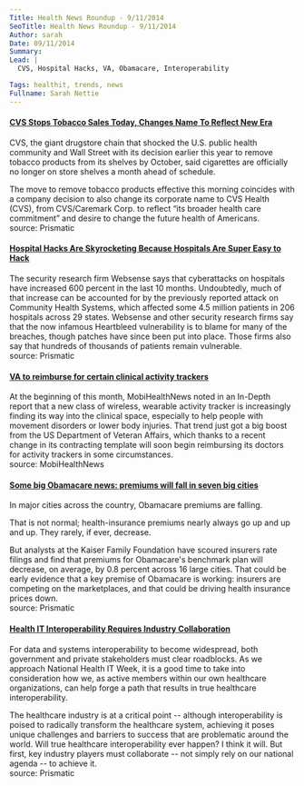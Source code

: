 ```yaml
---
Title: Health News Roundup - 9/11/2014
SeoTitle: Health News Roundup - 9/11/2014
Author: sarah
Date: 09/11/2014
Summary: 
Lead: |
  CVS, Hospital Hacks, VA, Obamacare, Interoperability

Tags: healthit, trends, news
Fullname: Sarah Nettie
---
```

#### [CVS Stops Tobacco Sales Today, Changes Name To Reflect New Era](http://getprismatic.com/story/1409719091444?share=MTIxOTI3.MTQwOTcxOTA5MTQ0NA.QZrzXW76j3Ful1WmpeUx9U0VIVI&utm_content=buffer2151f&utm_medium=social&utm_source=twitter.com&utm_campaign=buffer)
CVS, the giant drugstore chain that shocked the U.S. public health community and Wall Street with its decision earlier this year to remove tobacco products from its shelves by October, said cigarettes are officially no longer on store shelves a month ahead of schedule.

The move to remove tobacco products effective this morning coincides with a company decision to also change its corporate name to CVS Health (CVS), from CVS/Caremark Corp. to reflect “its broader health care commitment” and desire to change the future health of Americans. <br>source: Prismatic

#### [Hospital Hacks Are Skyrocketing Because Hospitals Are Super Easy to Hack](http://getprismatic.com/story/1409759321025?share=MTIxOTI3.MTQwOTc1OTMyMTAyNQ.7tYdWlMEfAcvHo0Pr_3xjRc0gIE&utm_content=buffer6719a&utm_medium=social&utm_source=twitter.com&utm_campaign=buffer)
The security research firm Websense says that cyberattacks on hospitals have increased 600 percent in the last 10 months. Undoubtedly, much of that increase can be accounted for by the previously reported attack on Community Health Systems, which affected some 4.5 million patients in 206 hospitals across 29 states. Websense and other security research firms say that the now infamous Heartbleed vulnerability is to blame for many of the breaches, though patches have since been put into place. Those firms also say that hundreds of thousands of patients remain vulnerable. <br>source: Prismatic

#### [VA to reimburse for certain clinical activity trackers](http://mobihealthnews.com/36158/va-to-reimburse-for-certain-clinical-activity-trackers/?utm_content=bufferaa347&utm_medium=social&utm_source=twitter.com&utm_campaign=buffer)
At the beginning of this month, MobiHealthNews noted in an In-Depth report that a new class of wireless, wearable activity tracker is increasingly finding its way into the clinical space, especially to help people with movement disorders or lower body injuries. That trend just got a big boost from the US Department of Veteran Affairs, which thanks to a recent change in its contracting template will soon begin reimbursing its doctors for activity trackers in some circumstances. <br>source: MobiHealthNews

#### [Some big Obamacare news: premiums will fall in seven big cities](http://getprismatic.com/story/1409912718517?share=MTIxOTI3.MTQwOTkxMjcxODUxNw.G6vXURT3LZQ5SZbTbuW8q0WxZIE&utm_content=bufferce199&utm_medium=social&utm_source=twitter.com&utm_campaign=buffer)
In major cities across the country, Obamacare premiums are falling.

That is not normal; health-insurance premiums nearly always go up and up and up. They rarely, if ever, decrease.

But analysts at the Kaiser Family Foundation have scoured insurers rate filings and find that premiums for Obamacare's benchmark plan will decrease, on average, by 0.8 percent across 16 large cities. That could be early evidence that a key premise of Obamacare is working: insurers are competing on the marketplaces, and that could be driving health insurance prices down. <br>source: Prismatic

#### [Health IT Interoperability Requires Industry Collaboration](http://getprismatic.com/story/1410290371217?share=MTIxOTI3.MTQxMDI5MDM3MTIxNw.GXs682KON6bo5X9FETNsbRYG6Nc&utm_content=buffera7d38&utm_medium=social&utm_source=twitter.com&utm_campaign=buffer)
For data and systems interoperability to become widespread, both government and private stakeholders must clear roadblocks.
As we approach National Health IT Week, it is a good time to take into consideration how we, as active members within our own healthcare organizations, can help forge a path that results in true healthcare interoperability.

The healthcare industry is at a critical point -- although interoperability is poised to radically transform the healthcare system, achieving it poses unique challenges and barriers to success that are problematic around the world. Will true healthcare interoperability ever happen? I think it will. But first, key industry players must collaborate -- not simply rely on our national agenda -- to achieve it. <br>source: Prismatic
